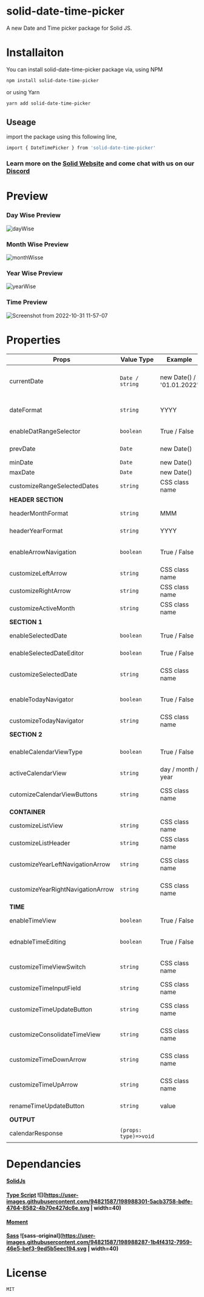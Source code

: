 # solid-date-time-picker
A new Date and Time picker package for Solid JS.

# Installaiton

You can install solid-date-time-picker package via,
using NPM
```sh
npm install solid-date-time-picker
```
or using Yarn

```sh
yarn add solid-date-time-picker
```

## Useage
import the package using this following line,

```sh
import { DateTimePicker } from 'solid-date-time-picker'
```

### Learn more on the [Solid Website](https://solidjs.com) and come chat with us on our [Discord](https://discord.com/invite/solidjs)

# Preview
### Day Wise Preview
![dayWise](https://user-images.githubusercontent.com/72572188/198945647-cd36a4c2-a2b6-49af-9ab7-a18d0e3e17e8.png)
### Month Wise Preview
![monthWisse](https://user-images.githubusercontent.com/72572188/198945731-58370c9a-0c12-463f-a0ce-486ac5b7830f.png)
### Year Wise Preview
![yearWise](https://user-images.githubusercontent.com/72572188/198945775-bd388394-ae70-426a-9a50-d2a103a29d1b.png)
### Time Preview
![Screenshot from 2022-10-31 11-57-07](https://user-images.githubusercontent.com/72572188/198945780-d08bdf10-3a62-49f6-9b4f-496634832dd7.png)

# Properties
| Props | Value Type| Example | Default Value | Discription |
|------ | ------| ------| -------  | ------ |
| currentDate | `Date / string` | new Date() / '01.01.2022'| | It is a only Mandatory Field, default date for the calendar.|
|dateFormat|`string`| YYYY| `DD MMM, YYYY` | Date Format that's been displayed. |
|enableDatRangeSelector|`boolean`|True / False| `False`| Enables date Range Selection. |
|prevDate|`Date`|new Date() |`moment().startOf('weeks')`| Starting Date of range selection.|
|minDate|`Date`|new Date() |`undefined`| Start Date. |
|maxDate|`Date`|new Date() |`undefined`| End Date. |
|customizeRangeSelectedDates|`string`|CSS class name |`' '`| customizing selected dates. |
| __HEADER SECTION__ |
|headerMonthFormat|`string`|MMM|`MMM`| Header month view. |
|headerYearFormat|`string`|YYYY|`YYYY`| Header year view. |
|enableArrowNavigation|`boolean`| True / False|`True`| Enables/Disables the navigation of Default view. |
|customizeLeftArrow|`string`|CSS class name |`' '`| customizing left arrow. |
|customizeRightArrow|`string`|CSS class name |`' '`| customizing right arrow. |
|customizeActiveMonth|`string`|CSS class name |`' '`| customizing calendar view. |
|__SECTION 1__|
|enableSelectedDate|`boolean`| True / False|`True`| Shows selected date.|
|enableSelectedDateEditor|`boolean`| True / False|`False`| Makes selected date editable. |
|customizeSelectedDate|`string`|CSS class name |`' '`| customizing selected date view. |
|enableTodayNavigator|`boolean`| True / False|`False`| Enables today navigating button.|
|customizeTodayNavigator|`string`|CSS class name |`' '`| customizing today button. |
|__SECTION 2__|
|enableCalendarViewType|`boolean`| True / False|`False`| Enables Calendar type switching button.|
|activeCalendarView|`string`| day / month / year |`day`| Active view |
|cutomizeCalendarViewButtons|`string`|CSS class name |`' '`| customizing preview type buttons. |
|__CONTAINER__|
|customizeListView|`string`|CSS class name |`' '`| customizing the list. |
|customizeListHeader|`string`|CSS class name |`' '`| customizing the list header. |
|customizeYearLeftNavigationArrow|`string`|CSS class name |`' '`| customizing the year view left arrow navigator. |
|customizeYearRightNavigationArrow|`string`|CSS class name |`' '`| customizing the year view left arrow  navigator. |
|__TIME__|
|enableTimeView|`boolean`| True / False|`False`| Enables Time view in calendar.|
|ednableTimeEditing|`boolean`| True / False|`False`| Enables Time editing option in calendar.|
|customizeTimeViewSwitch|`string`|CSS class name |`' '`| customizing the timeer view switch button. |
|customizeTimeInputField|`string`|CSS class name |`' '`| customizing the time input field. |
|customizeTimeUpdateButton|`string`|CSS class name |`' '`| customizing the time update button. |
|customizeConsolidateTimeView|`string`|CSS class name |`' '`| customizing the time day and view element. |
|customizeTimeDownArrow|`string`|CSS class name |`' '`| customizing the time increase buttons. |
|customizeTimeUpArrow|`string`|CSS class name |`' '`| customizing the time decrease buttons. . |
|renameTimeUpdateButton|`string`|value |`' '`| For rename the update button. |
|__OUTPUT__|
|calendarResponse|`(props: type)=>void`|||Callback to get the values|

# Dependancies
#### [SolidJs](https://www.solidjs.com/)
#### [Type Script](https://www.typescriptlang.org/) ![](https://user-images.githubusercontent.com/94821587/198988301-5acb3758-bdfe-4764-8582-4b70e427dc6e.svg | width=40)
#### [Moment](https://momentjs.com/)
#### [Sass](https://sass-lang.com/) ![sass-original](https://user-images.githubusercontent.com/94821587/198988287-1b4f4312-7959-46e5-bef3-9ed5b5eec194.svg | width=40) 


# License
`MIT`
